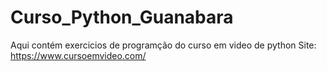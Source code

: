 # Curso_Python_Guanabara
Aqui contém exercicios de programção do curso em video de python 
Site: https://www.cursoemvideo.com/
